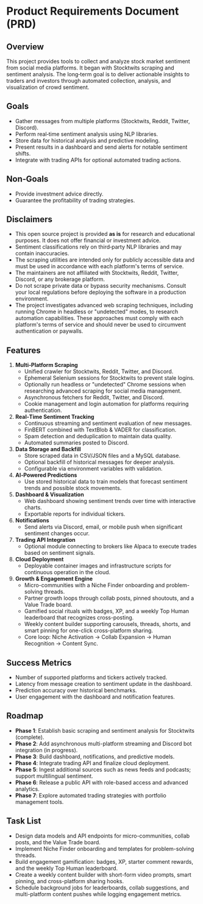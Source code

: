 # Product Requirements Document (PRD)

## Overview
This project provides tools to collect and analyze stock market sentiment from social media platforms. It began with Stocktwits scraping and sentiment analysis. The long‑term goal is to deliver actionable insights to traders and investors through automated collection, analysis, and visualization of crowd sentiment.

## Goals
- Gather messages from multiple platforms (Stocktwits, Reddit, Twitter, Discord).
- Perform real‑time sentiment analysis using NLP libraries.
- Store data for historical analysis and predictive modeling.
- Present results in a dashboard and send alerts for notable sentiment shifts.
- Integrate with trading APIs for optional automated trading actions.

## Non‑Goals
- Provide investment advice directly.
- Guarantee the profitability of trading strategies.

## Disclaimers
- This open source project is provided **as is** for research and educational
  purposes. It does not offer financial or investment advice.
- Sentiment classifications rely on third‑party NLP libraries and may contain
  inaccuracies.
- The scraping utilities are intended only for publicly accessible data and
  must be used in accordance with each platform's terms of service.
- The maintainers are not affiliated with Stocktwits, Reddit, Twitter,
  Discord, or any brokerage platform.
- Do not scrape private data or bypass security mechanisms. Consult your local
  regulations before deploying the software in a production environment.
- The project investigates advanced web scraping techniques, including running
  Chrome in headless or "undetected" modes, to research automation
  capabilities. These approaches must comply with each platform's terms of
  service and should never be used to circumvent authentication or paywalls.

## Features
1. **Multi‑Platform Scraping**
   - Unified crawler for Stocktwits, Reddit, Twitter, and Discord.
   - Ephemeral Selenium sessions for Stocktwits to prevent stale logins.
   - Optionally run headless or "undetected" Chrome sessions when researching
     advanced scraping for social media management.
   - Asynchronous fetchers for Reddit, Twitter, and Discord.
   - Cookie management and login automation for platforms requiring authentication.
2. **Real‑Time Sentiment Tracking**
   - Continuous streaming and sentiment evaluation of new messages.
   - FinBERT combined with TextBlob & VADER for classification.
   - Spam detection and deduplication to maintain data quality.
   - Automated summaries posted to Discord.
3. **Data Storage and Backfill**
   - Store scraped data in CSV/JSON files and a MySQL database.
   - Optional backfill of historical messages for deeper analysis.
   - Configurable via environment variables with validation.
4. **AI‑Powered Predictions**
   - Use stored historical data to train models that forecast sentiment trends and possible stock movements.
5. **Dashboard & Visualization**
   - Web dashboard showing sentiment trends over time with interactive charts.
   - Exportable reports for individual tickers.
6. **Notifications**
   - Send alerts via Discord, email, or mobile push when significant sentiment changes occur.
7. **Trading API Integration**
   - Optional module connecting to brokers like Alpaca to execute trades based on sentiment signals.
8. **Cloud Deployment**
   - Deployable container images and infrastructure scripts for continuous operation in the cloud.
9. **Growth & Engagement Engine**
   - Micro-communities with a Niche Finder onboarding and problem-solving threads.
   - Partner growth loops through collab posts, pinned shoutouts, and a Value Trade board.
   - Gamified social rituals with badges, XP, and a weekly Top Human leaderboard that recognizes cross-posting.
   - Weekly content builder supporting carousels, threads, shorts, and smart pinning for one-click cross-platform sharing.
   - Core loop: Niche Activation → Collab Expansion → Human Recognition → Content Sync.

## Success Metrics
- Number of supported platforms and tickers actively tracked.
- Latency from message creation to sentiment update in the dashboard.
- Prediction accuracy over historical benchmarks.
- User engagement with the dashboard and notification features.

## Roadmap
- **Phase 1**: Establish basic scraping and sentiment analysis for Stocktwits (complete).
- **Phase 2**: Add asynchronous multi-platform streaming and Discord bot integration (in progress).
- **Phase 3**: Build dashboard, notifications, and predictive models.
- **Phase 4**: Integrate trading API and finalize cloud deployment.
- **Phase 5**: Ingest additional sources such as news feeds and podcasts; support multilingual sentiment.
- **Phase 6**: Release a public API with role-based access and advanced analytics.
- **Phase 7**: Explore automated trading strategies with portfolio management tools.

## Task List
- Design data models and API endpoints for micro-communities, collab posts, and the Value Trade board.
- Implement Niche Finder onboarding and templates for problem-solving threads.
- Build engagement gamification: badges, XP, starter comment rewards, and the weekly Top Human leaderboard.
- Create a weekly content builder with short-form video prompts, smart pinning, and cross-platform sharing hooks.
- Schedule background jobs for leaderboards, collab suggestions, and multi-platform content pushes while logging engagement metrics.

